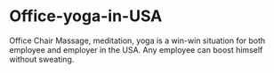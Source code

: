 # Office-yoga-in-USA
Office Chair Massage, meditation, yoga is a win-win situation for both employee and employer in the USA. Any employee can boost himself without sweating.
